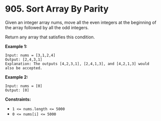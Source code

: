 # 905. Sort Array By Parity

Given an integer array nums, move all the even integers at the beginning of the array followed by all the odd integers.

Return any array that satisfies this condition.

**Example 1:**

```
Input: nums = [3,1,2,4]
Output: [2,4,3,1]
Explanation: The outputs [4,2,3,1], [2,4,1,3], and [4,2,1,3] would also be accepted.
```

**Example 2:**

```
Input: nums = [0]
Output: [0]
```

**Constraints:**

- `1 <= nums.length <= 5000`
- `0 <= nums[i] <= 5000`
